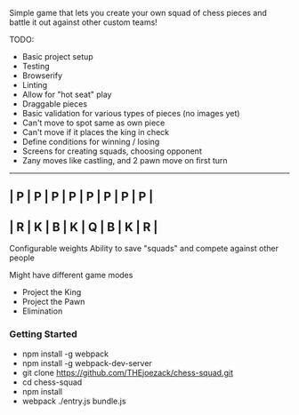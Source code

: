 Simple game that lets you create your own squad of chess pieces and battle it out against other custom teams!

TODO:
* Basic project setup
 * Testing
 * Browserify
 * Linting
* Allow for "hot seat" play
 * Draggable pieces
* Basic validation for various types of pieces (no images yet)
 * Can't move to spot same as own piece
 * Can't move if it places the king in check
* Define conditions for winning / losing
* Screens for creating squads, choosing opponent
* Zany moves like castling, and 2 pawn move on first turn


---------------------------------
| P | P | P | P | P | P | P | P |
---------------------------------
| R | K | B | K | Q | B | K | R |
---------------------------------

Configurable weights
Ability to save "squads" and compete against other people

Might have different game modes
* Project the King
* Project the Pawn
* Elimination

### Getting Started
* npm install -g webpack
* npm install -g webpack-dev-server
* git clone https://github.com/THEjoezack/chess-squad.git
* cd chess-squad
* npm install
* webpack ./entry.js bundle.js